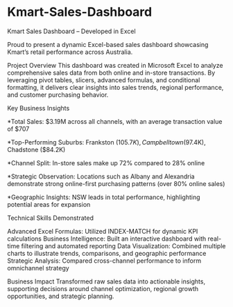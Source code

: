 # Kmart-Sales-Dashboard
Kmart Sales Dashboard – Developed in Excel

Proud to present a dynamic Excel-based sales dashboard showcasing Kmart’s retail performance across Australia.

Project Overview
This dashboard was created in Microsoft Excel to analyze comprehensive sales data from both online and in-store transactions. By leveraging pivot tables, slicers, advanced formulas, and conditional formatting, it delivers clear insights into sales trends, regional performance, and customer purchasing behavior.

Key Business Insights

*Total Sales: $3.19M across all channels, with an average transaction value of $707

*Top-Performing Suburbs: Frankston ($105.7K), Campbelltown ($97.4K), Chadstone ($84.2K)

*Channel Split: In-store sales make up 72% compared to 28% online

*Strategic Observation: Locations such as Albany and Alexandria demonstrate strong online-first purchasing patterns (over 80% online sales)

*Geographic Insights: NSW leads in total performance, highlighting potential areas for expansion

Technical Skills Demonstrated

Advanced Excel Formulas: Utilized INDEX-MATCH for dynamic KPI calculations
Business Intelligence: Built an interactive dashboard with real-time filtering and automated reporting
Data Visualization: Combined multiple charts to illustrate trends, comparisons, and geographic performance
Strategic Analysis: Compared cross-channel performance to inform omnichannel strategy

Business Impact
Transformed raw sales data into actionable insights, supporting decisions around channel optimization, regional growth opportunities, and strategic planning.
